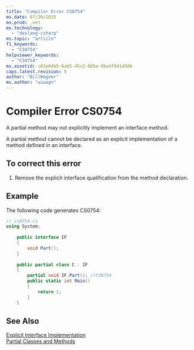 ```yaml
---
title: "Compiler Error CS0754"
ms.date: 07/20/2015
ms.prod: .net
ms.technology: 
  - "devlang-csharp"
ms.topic: "article"
f1_keywords: 
  - "CS0754"
helpviewer_keywords: 
  - "CS0754"
ms.assetid: c83e04b5-6ab5-45c2-805e-0ba4f041d506
caps.latest.revision: 5
author: "BillWagner"
ms.author: "wiwagn"
---
```

# Compiler Error CS0754
A partial method may not explicitly implement an interface method.  
  
 A partial method cannot be declared as an explicit implementation of a method defined in an interface.  
  
## To correct this error  
  
1.  Remove the explicit interface qualification from the method declaration.  
  
## Example  
 The following code generates CS0754:  
  
```csharp  
// cs0754.cs  
using System;  
  
    public interface IF  
    {  
        void Part();  
    }  
  
    public partial class C : IF  
    {  
        partial void IF.Part(); //CS0754  
        public static int Main()  
        {  
            return 1;  
        }  
    }  
```  
  
## See Also  
 [Explicit Interface Implementation](../../csharp/programming-guide/interfaces/explicit-interface-implementation.md)  
 [Partial Classes and Methods](../../csharp/programming-guide/classes-and-structs/partial-classes-and-methods.md)
